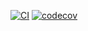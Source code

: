 [![CI](https://github.com/Nomyfan/lcp1/actions/workflows/ci.yml/badge.svg)](https://github.com/Nomyfan/lcp1/actions?query=workflow%3Aci+branch%3Amain)
[![codecov](https://codecov.io/gh/Nomyfan/lcp1/branch/main/graph/badge.svg)](https://codecov.io/gh/Nomyfan/lcp1)

